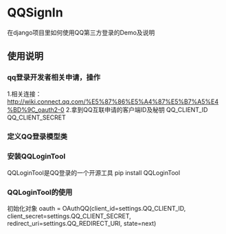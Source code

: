 # QQSignIn
在django项目里如何使用QQ第三方登录的Demo及说明
## 使用说明
### qq登录开发者相关申请，操作
1.相关连接：http://wiki.connect.qq.com/%E5%87%86%E5%A4%87%E5%B7%A5%E4%BD%9C_oauth2-0
2.拿到QQ互联申请的客户端ID及秘钥 QQ_CLIENT_ID QQ_CLIENT_SECRET 
### 定义QQ登录模型类
### 安装QQLoginTool
QQLoginTool是QQ登录的一个开源工具 pip install QQLoginTool
### QQLoginTool的使用
初始化对象 oauth = OAuthQQ(client_id=settings.QQ_CLIENT_ID, 
                client_secret=settings.QQ_CLIENT_SECRET, 
                redirect_uri=settings.QQ_REDIRECT_URI, 
                state=next)
                
                
